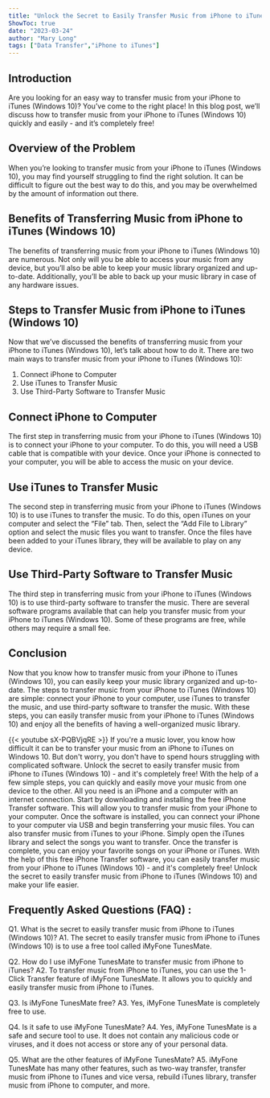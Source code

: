 ```yaml
---
title: "Unlock the Secret to Easily Transfer Music from iPhone to iTunes (Windows 10) - And It's Completely Free!"
ShowToc: true 
date: "2023-03-24"
author: "Mary Long" 
tags: ["Data Transfer","iPhone to iTunes"]
---
```

## Introduction
Are you looking for an easy way to transfer music from your iPhone to iTunes (Windows 10)? You’ve come to the right place! In this blog post, we’ll discuss how to transfer music from your iPhone to iTunes (Windows 10) quickly and easily - and it’s completely free! 

## Overview of the Problem
When you’re looking to transfer music from your iPhone to iTunes (Windows 10), you may find yourself struggling to find the right solution. It can be difficult to figure out the best way to do this, and you may be overwhelmed by the amount of information out there. 

## Benefits of Transferring Music from iPhone to iTunes (Windows 10)
The benefits of transferring music from your iPhone to iTunes (Windows 10) are numerous. Not only will you be able to access your music from any device, but you’ll also be able to keep your music library organized and up-to-date. Additionally, you’ll be able to back up your music library in case of any hardware issues. 

## Steps to Transfer Music from iPhone to iTunes (Windows 10)
Now that we’ve discussed the benefits of transferring music from your iPhone to iTunes (Windows 10), let’s talk about how to do it. There are two main ways to transfer music from your iPhone to iTunes (Windows 10): 

1. Connect iPhone to Computer 
2. Use iTunes to Transfer Music 
3. Use Third-Party Software to Transfer Music 

## Connect iPhone to Computer
The first step in transferring music from your iPhone to iTunes (Windows 10) is to connect your iPhone to your computer. To do this, you will need a USB cable that is compatible with your device. Once your iPhone is connected to your computer, you will be able to access the music on your device. 

## Use iTunes to Transfer Music
The second step in transferring music from your iPhone to iTunes (Windows 10) is to use iTunes to transfer the music. To do this, open iTunes on your computer and select the “File” tab. Then, select the “Add File to Library” option and select the music files you want to transfer. Once the files have been added to your iTunes library, they will be available to play on any device. 

## Use Third-Party Software to Transfer Music
The third step in transferring music from your iPhone to iTunes (Windows 10) is to use third-party software to transfer the music. There are several software programs available that can help you transfer music from your iPhone to iTunes (Windows 10). Some of these programs are free, while others may require a small fee. 

## Conclusion
Now that you know how to transfer music from your iPhone to iTunes (Windows 10), you can easily keep your music library organized and up-to-date. The steps to transfer music from your iPhone to iTunes (Windows 10) are simple: connect your iPhone to your computer, use iTunes to transfer the music, and use third-party software to transfer the music. With these steps, you can easily transfer music from your iPhone to iTunes (Windows 10) and enjoy all the benefits of having a well-organized music library.

{{< youtube sX-PQBVjqRE >}} 
If you're a music lover, you know how difficult it can be to transfer your music from an iPhone to iTunes on Windows 10. But don't worry, you don't have to spend hours struggling with complicated software. Unlock the secret to easily transfer music from iPhone to iTunes (Windows 10) - and it's completely free! With the help of a few simple steps, you can quickly and easily move your music from one device to the other. All you need is an iPhone and a computer with an internet connection. Start by downloading and installing the free iPhone Transfer software. This will allow you to transfer music from your iPhone to your computer. Once the software is installed, you can connect your iPhone to your computer via USB and begin transferring your music files. You can also transfer music from iTunes to your iPhone. Simply open the iTunes library and select the songs you want to transfer. Once the transfer is complete, you can enjoy your favorite songs on your iPhone or iTunes. With the help of this free iPhone Transfer software, you can easily transfer music from your iPhone to iTunes (Windows 10) - and it's completely free! Unlock the secret to easily transfer music from iPhone to iTunes (Windows 10) and make your life easier.

## Frequently Asked Questions (FAQ) :
Q1. What is the secret to easily transfer music from iPhone to iTunes (Windows 10)?
A1. The secret to easily transfer music from iPhone to iTunes (Windows 10) is to use a free tool called iMyFone TunesMate.

Q2. How do I use iMyFone TunesMate to transfer music from iPhone to iTunes?
A2. To transfer music from iPhone to iTunes, you can use the 1-Click Transfer feature of iMyFone TunesMate. It allows you to quickly and easily transfer music from iPhone to iTunes.

Q3. Is iMyFone TunesMate free?
A3. Yes, iMyFone TunesMate is completely free to use.

Q4. Is it safe to use iMyFone TunesMate?
A4. Yes, iMyFone TunesMate is a safe and secure tool to use. It does not contain any malicious code or viruses, and it does not access or store any of your personal data.

Q5. What are the other features of iMyFone TunesMate?
A5. iMyFone TunesMate has many other features, such as two-way transfer, transfer music from iPhone to iTunes and vice versa, rebuild iTunes library, transfer music from iPhone to computer, and more.


